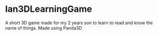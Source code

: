 # Ian3DLearningGame
A short 3D game made for my 2 years son to learn to read and know the name of  things.
Made using Panda3D
